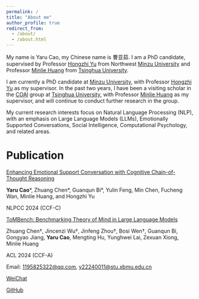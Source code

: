 ```yaml
---
permalink: /
title: "About me"
author_profile: true
redirect_from: 
  - /about/
  - /about.html
---
```

My name is Yaru Cao, my Chinese name is 曹亚茹. I am a PhD candidate, supervised by Professor [Hongzhi Yu](https://baike.baidu.com/item/%E4%BA%8E%E6%B4%AA%E5%BF%97/4596865) from Northwest [Minzu University](https://www.xbmu.edu.cn/) and Professor [Minlie Huang](https://www.cs.tsinghua.edu.cn/info/1121/5620.htm) from [Tsinghua University](https://www.tsinghua.edu.cn/).

I am currently a PhD candidate at [Minzu University](https://www.xbmu.edu.cn/), with Professor [Hongzhi Yu](https://baike.baidu.com/item/%E4%BA%8E%E6%B4%AA%E5%BF%97/4596865) as my supervisor. In the past two years, I have been a visiting scholar in the [COAl](https://coai.cs.tsinghua.edu.cn/) group at [Tsinghua University](https://www.tsinghua.edu.cn/), with Professor [Minlie Huang](https://www.cs.tsinghua.edu.cn/info/1121/5620.htm) as my supervisor, and will continue to conduct further research in the group.

My current research interests focus on Natural Language Processing (NLP), with an emphasis on Large Language Models (LLMs), Emotionally Supported Conversations, Social Intelligence, Computational Psychology, and related areas.

Publication
======
[Enhancing Emotional Support Conversation with Cognitive Chain-of-Thought Reasoning](https://github.com/YaruCao-AI/CogChain)

**Yaru Cao***, Zhuang Chen*, Guanqun Bi*, Yulin Feng, Min Chen, Fucheng Wan, Minlie Huang, and Hongzhi Yu

NLPCC 2024 (CCF-C)

[ToMBench: Benchmarking Theory of Mind in Large Language Models](https://aclanthology.org/2024.acl-long.847.pdf)

Zhuang Chen†, Jincenzi Wu†, Jinfeng Zhou†, Bosi Wen†, Guanqun Bi, Gongyao Jiang, **Yaru Cao**, Mengting Hu, Yunghwei Lai, Zexuan Xiong, Minlie Huang

ACL 2024 (CCF-A)

Email: [1195825322@qq.com](1195825322@qq.com), [y22240011@stu.xbmu.edu.cn](y22240011@stu.xbmu.edu.cn) 

[WeiChat](https://github.com/caoyaru123/yarucao.github.io/blob/master/images/WeChat.jpg)

[GitHub](https://github.com/YaruCao-AI)
